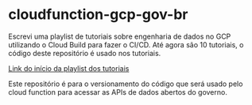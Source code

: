 # cloudfunction-gcp-gov-br

<p>Escrevi uma playlist de tutoriais sobre engenharia de dados no GCP utilizando o Cloud Build para fazer o CI/CD.  
Até agora são 10 tutoriais, o código deste repositório é usado nos tutoriais.</p> 

[Link do início da playlist dos tutoriais](https://medium.com/@alisonluciosantos/engenharia-de-dados-com-gcp-e-ci-cd-parte-1-vis%C3%A3o-geral-do-projeto-7d18d206a8a9)


<p>Este repositório é para o versionamento do código que será usado pelo cloud function para acessar as APIs de dados abertos do governo.
</p>


